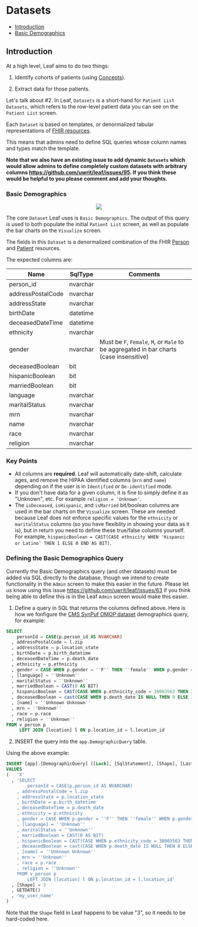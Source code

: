 # Datasets
- [Introduction](#introduction)
- [Basic Demographics](#basic-demographics)

## Introduction
At a high level, Leaf aims to do two things:

1) Identify cohorts of patients (using [Concepts](https://github.com/uwrit/leaf/blob/master/docs/admin/concept/README.md)).

2) Extract data for those patients.

Let's talk about #2. In Leaf, `Datasets` is a short-hand for `Patient List Datasets`, which refers to the row-level patient data you can see on the `Patient List` screen.

Each `Dataset` is based on templates, or denormalized tabular representations of [FHIR resources](https://www.hl7.org/fhir/resourcelist.html).

This means that admins need to define SQL queries whose column names and types match the template. 

**Note that we also have an existing issue to add dynamic `Datasets` which would allow admins to define completely custom datasets with arbitrary columns https://github.com/uwrit/leaf/issues/95. If you think these would be helpful to you please comment and add your thoughts.**

### Basic Demographics
<p align="center"><img src="https://github.com/uwrit/leaf/blob/master/docs/admin/images/dataset_intro.gif"/></p>

The core `Dataset` Leaf uses is `Basic Demographics`. The output of this query is used to both populate the initial `Patient List` screen, as well as populate the bar charts on the `Visualize` screen.

The fields in this `Dataset` is a denormalized combination of the FHIR [Person](https://www.hl7.org/fhir/person.html) and [Patient](https://www.hl7.org/fhir/patient.html) resources.

The expected columns are:

| Name              | SqlType   | Comments                                                                                 |
| ----------------- | --------- | ---------------------------------------------------------------------------------------- |
| person_id         | nvarchar  |                                                                                          | 
| addressPostalCode | nvarchar  |                                                                                          | 
| addressState      | nvarchar  |                                                                                          |
| birthDate         | datetime  |                                                                                          |
| deceasedDateTime  | datetime  |                                                                                          |
| ethnicity         | nvarchar  |                                                                                          |
| gender            | nvarchar  | Must be `F`, `Female`, `M`, or `Male` to be aggregated in bar charts (case insensitive)  |
| deceasedBoolean   | bit       |                                                                                          |
| hispanicBoolean   | bit       |                                                                                          |
| marriedBoolean    | bit       |                                                                                          |
| language          | nvarchar  |                                                                                          |
| maritalStatus     | nvarchar  |                                                                                          |
| mrn               | nvarchar  |                                                                                          |
| name              | nvarchar  |                                                                                          |
| race              | nvarchar  |                                                                                          |
| religion          | nvarchar  |                                                                                          |

### Key Points
- All columns are **required**. Leaf will automatically date-shift, calculate ages, and remove the HIPAA identified columns (`mrn` and `name`) depending on if the user is in `Identified` or `De-identified` mode.
- If you don't have data for a given column, it is fine to simply define it as "Unknown", etc. For example `religion = 'Unknown'`.
- The `isDeceased`, `isHispanic`, and `isMarried` bit/boolean columns are used in the bar charts on the `Visualize` screen. These are needed because Leaf does not enforce specific values for the `ethnicity` or `maritalStatus` columns (so you have flexiblity in showing your data as it is), but in return you need to define these true/false columns yourself. For example, `hispanicBoolean = CAST(CASE ethnicity WHEN 'Hispanic or Latino' THEN 1 ELSE 0 END AS BIT)`.

### Defining the Basic Demographics Query
Currently the Basic Demographics query (and other datasets) must be added via SQL directly to the database, though we intend to create functionality in the `Admin` screen to make this easier in the future. Please let us know using this issue https://github.com/uwrit/leaf/issues/63 if you think being able to define this is in the Leaf `Admin` screen would make this easier.

1) Define a query in SQL that returns the columns defined above. Here is how we fonfigure the [CMS SynPuf OMOP dataset](https://www.cms.gov/Research-Statistics-Data-and-Systems/Downloadable-Public-Use-Files/SynPUFs/DE_Syn_PUF.html) demographics query, for example:

```sql
SELECT 
    personId = CASE(p.person_id AS NVARCHAR)
  , addressPostalCode = l.zip
  , addressState = p.location_state
  , birthDate = p.birth_datetime
  , deceasedDateTime = p.death_date
  , ethnicity = p.ethnicity
  , gender = CASE WHEN p.gender = ''F'' THEN ''female'' WHEN p.gender = ''M'' THEN ''male'' ELSE ''other'' END
  , [language] = ''Unknown''
  , maritalStatus = ''Unknown''
  , marriedBoolean = CAST(0 AS BIT)
  , hispanicBoolean = CAST(CASE WHEN p.ethnicity_code = 38003563 THEN 1 ELSE 0 END AS BIT)
  , deceasedBoolean = cast(CASE WHEN p.death_date IS NULL THEN 0 ELSE 1 END AS BIT)
  , [name] = ''Unknown Unknown''
  , mrn = ''Unknown'' 
  , race = p.race
  , religion = ''Unknown''
FROM v_person p 
     LEFT JOIN [location] l ON p.location_id = l.location_id
```

2) INSERT the query into the `app.DemographicQuery` table.

Using the above example:

```sql
INSERT [app].[DemographicQuery] ([Lock], [SqlStatement], [Shape], [LastChanged], [ChangedBy]) 
VALUES 
(   'X'
  , 'SELECT 
        personId = CASE(p.person_id AS NVARCHAR)
    , addressPostalCode = l.zip
    , addressState = p.location_state
    , birthDate = p.birth_datetime
    , deceasedDateTime = p.death_date
    , ethnicity = p.ethnicity
    , gender = CASE WHEN p.gender = ''F'' THEN ''female'' WHEN p.gender = ''M'' THEN ''male'' ELSE ''other'' END
    , [language] = ''Unknown''
    , maritalStatus = ''Unknown''
    , marriedBoolean = CAST(0 AS BIT)
    , hispanicBoolean = CAST(CASE WHEN p.ethnicity_code = 38003563 THEN 1 ELSE 0 END AS BIT)
    , deceasedBoolean = cast(CASE WHEN p.death_date IS NULL THEN 0 ELSE 1 END AS BIT)
    , [name] = ''Unknown Unknown''
    , mrn = ''Unknown'' 
    , race = p.race
    , religion = ''Unknown''
    FROM v_person p 
        LEFT JOIN [location] l ON p.location_id = l.location_id'
  , [Shape] = 3
  , GETDATE()
  , 'my_user_name'
)
```

Note that the `Shape` field in Leaf happens to be value "3", so it needs to be hard-coded here.